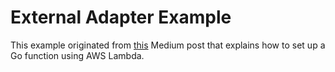 # External Adapter Example

This example originated from [this](https://read.acloud.guru/serverless-golang-api-with-aws-lambda-34e442385a6a) Medium post that explains how to set up a Go function using AWS Lambda.